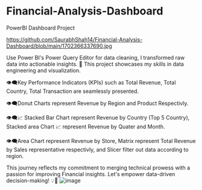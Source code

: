 # Financial-Analysis-Dashboard
PowerBI Dashboard Project

https://github.com/SaurabhShah14/Financial-Analysis-Dashboard/blob/main/1702366337690.jpg


Use Power BI's Power Query Editor for data cleaning, I transformed raw data into actionable insights. 🚀 This project showcases my skills in data engineering and visualization.

👁️‍🗨Key Performance Indicators (KPIs) such as Total Revenue, Total Country, Total Transaction are seamlessly presented.

👁️‍🗨Donut Charts represent Revenue by Region and Product Respectivly.

👁️‍🗨📈 Stacked Bar Chart represent Revenue by Country (Top 5 Country), Stacked area Chart 📈 represent Revenue by Quater and Month. 

👁️‍🗨Area Chart represent Revenue by Store, Matrix represent Total Revenue by Sales representative respectivly, and Slicer filter out data according to region.

This journey reflects my commitment to merging technical prowess with a passion for improving Financial insights. Let's empower data-driven decision-making! 💡🔗
![image](https://github.com/user-attachments/assets/45f07695-178e-4922-8def-4fe61f87f09c)
